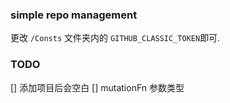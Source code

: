 ### simple repo management
更改 `/Consts` 文件夹内的 `GITHUB_CLASSIC_TOKEN`即可.

### TODO
[] 添加项目后会空白
[] mutationFn 参数类型